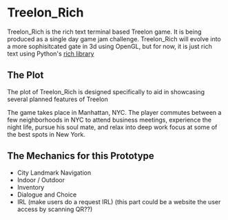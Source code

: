 # Treelon_Rich

Treelon_Rich is the rich text terminal based Treelon game. It is being produced as a single day game jam challenge. Treelon_Rich will evolve into a more sophisitcated gate in 3d using OpenGL, but for now, it is just rich text using Python's [rich library](https://github.com/Textualize/rich) 

## The Plot

The plot of Treelon_Rich is designed specifically to aid in showcasing several planned features of Treelon

The game takes place in Manhattan, NYC. The player commutes between a few neighborhoods in NYC to attend business meetings, experience the night life, pursue his soul mate, and relax into deep work focus at some of the best spots in New York.

## The Mechanics for this Prototype

- City Landmark Navigation
- Indoor / Outdoor
- Inventory
- Dialogue and Choice
- IRL (make users do a request IRL) (this part could be a website the user access by scanning QR??)



